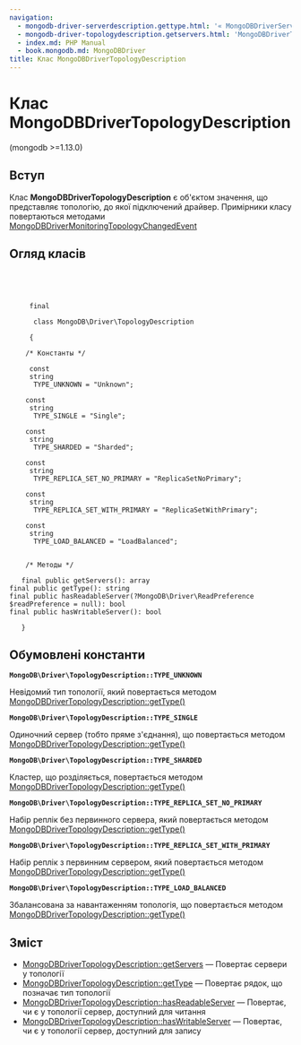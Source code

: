 ```yaml
---
navigation:
  - mongodb-driver-serverdescription.gettype.html: '« MongoDBDriverServerDescription::getType'
  - mongodb-driver-topologydescription.getservers.html: 'MongoDBDriverTopologyDescription::getServers »'
  - index.md: PHP Manual
  - book.mongodb.md: MongoDBDriver
title: Клас MongoDBDriverTopologyDescription
---
```

# Клас MongoDBDriverTopologyDescription

(mongodb >=1.13.0)

## Вступ

Клас **MongoDBDriverTopologyDescription** є об'єктом значення, що представляє топологію, до якої підключений драйвер. Примірники класу повертаються методами [MongoDBDriverMonitoringTopologyChangedEvent](class.mongodb-driver-monitoring-topologychangedevent.md)

## Огляд класів

```classsynopsis


    
    
     final
     
      class MongoDB\Driver\TopologyDescription
     
     {
    
    /* Константы */
    
     const
     string
      TYPE_UNKNOWN = "Unknown";

    const
     string
      TYPE_SINGLE = "Single";

    const
     string
      TYPE_SHARDED = "Sharded";

    const
     string
      TYPE_REPLICA_SET_NO_PRIMARY = "ReplicaSetNoPrimary";

    const
     string
      TYPE_REPLICA_SET_WITH_PRIMARY = "ReplicaSetWithPrimary";

    const
     string
      TYPE_LOAD_BALANCED = "LoadBalanced";


    /* Методы */
    
   final public getServers(): array
final public getType(): string
final public hasReadableServer(?MongoDB\Driver\ReadPreference $readPreference = null): bool
final public hasWritableServer(): bool

   }
```

## Обумовлені константи

**`MongoDB\Driver\TopologyDescription::TYPE_UNKNOWN`**

Невідомий тип топології, який повертається методом [MongoDBDriverTopologyDescription::getType()](mongodb-driver-topologydescription.gettype.md)

**`MongoDB\Driver\TopologyDescription::TYPE_SINGLE`**

Одиночний сервер (тобто пряме з'єднання), що повертається методом [MongoDBDriverTopologyDescription::getType()](mongodb-driver-topologydescription.gettype.md)

**`MongoDB\Driver\TopologyDescription::TYPE_SHARDED`**

Кластер, що розділяється, повертається методом [MongoDBDriverTopologyDescription::getType()](mongodb-driver-topologydescription.gettype.md)

**`MongoDB\Driver\TopologyDescription::TYPE_REPLICA_SET_NO_PRIMARY`**

Набір реплік без первинного сервера, який повертається методом [MongoDBDriverTopologyDescription::getType()](mongodb-driver-topologydescription.gettype.md)

**`MongoDB\Driver\TopologyDescription::TYPE_REPLICA_SET_WITH_PRIMARY`**

Набір реплік з первинним сервером, який повертається методом [MongoDBDriverTopologyDescription::getType()](mongodb-driver-topologydescription.gettype.md)

**`MongoDB\Driver\TopologyDescription::TYPE_LOAD_BALANCED`**

Збалансована за навантаженням топологія, що повертається методом [MongoDBDriverTopologyDescription::getType()](mongodb-driver-topologydescription.gettype.md)

## Зміст

-   [MongoDBDriverTopologyDescription::getServers](mongodb-driver-topologydescription.getservers.md) — Повертає сервери у топології
-   [MongoDBDriverTopologyDescription::getType](mongodb-driver-topologydescription.gettype.md) — Повертає рядок, що позначає тип топології
-   [MongoDBDriverTopologyDescription::hasReadableServer](mongodb-driver-topologydescription.hasreadableserver.md) — Повертає, чи є у топології сервер, доступний для читання
-   [MongoDBDriverTopologyDescription::hasWritableServer](mongodb-driver-topologydescription.haswritableserver.md) — Повертає, чи є у топології сервер, доступний для запису
